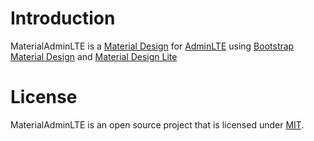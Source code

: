 # Introduction
MaterialAdminLTE is a [Material Design](https://material.google.com/) for [AdminLTE](https://github.com/almasaeed2010/AdminLTE) using [Bootstrap Material Design](https://github.com/FezVrasta/bootstrap-material-design) and [Material Design Lite](https://github.com/google/material-design-lite)

# License
MaterialAdminLTE is an open source project that is licensed under [MIT](http://opensource.org/licenses/MIT).
